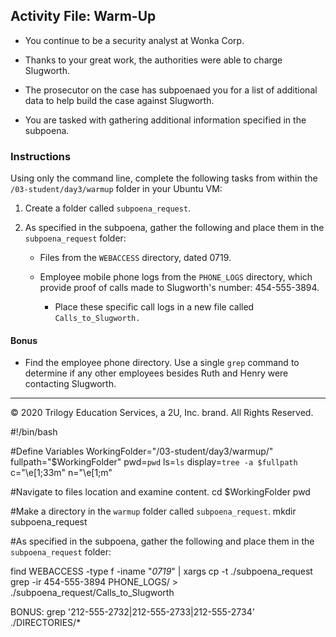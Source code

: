 ## Activity File: Warm-Up

- You continue to be a security analyst at Wonka Corp.

- Thanks to your great work, the authorities were able to charge Slugworth.
- The prosecutor on the case has subpoenaed you for a list of additional data to help build the case against Slugworth.
- You are tasked with gathering additional information specified in the subpoena.

### Instructions

Using only the command line, complete the following tasks from within the `/03-student/day3/warmup` folder in your Ubuntu VM:


 1.  Create a folder called `subpoena_request`. 

2.  As specified in the subpoena, gather the following and place them in the `subpoena_request` folder:
    - Files from the `WEBACCESS` directory, dated 0719.
    
    - Employee mobile phone logs from the `PHONE_LOGS` directory, which provide proof of calls made to Slugworth's number:  454-555-3894.
      - Place these specific call logs in a new file called `Calls_to_Slugworth.`

#### Bonus

  - Find the employee phone directory. Use a single `grep` command to determine if any other employees besides Ruth and Henry were contacting Slugworth. 

---
© 2020 Trilogy Education Services, a 2U, Inc. brand. All Rights Reserved.


#!/bin/bash

#Define Variables
WorkingFolder="/03-student/day3/warmup/"
fullpath="$WorkingFolder"
pwd=`pwd`
ls=`ls`
display=`tree -a $fullpath`
c="\e[1;33m"
n="\e[1;m"

#Navigate to files location and examine content.
cd $WorkingFolder
pwd 

#Make a directory in the `warmup` folder called `subpoena_request`.
mkdir subpoena_request

#As specified in the subpoena, gather the following and place them in the `subpoena_request` folder:

find WEBACCESS -type f -iname "*0719*" | xargs cp -t ./subpoena_request
grep -ir 454-555-3894 PHONE_LOGS/ > ./subpoena_request/Calls_to_Slugworth 

BONUS:
grep '212-555-2732\|212-555-2733\|212-555-2734' ./DIRECTORIES/*
